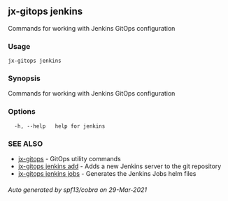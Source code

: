 ## jx-gitops jenkins

Commands for working with Jenkins GitOps configuration

### Usage

```
jx-gitops jenkins
```

### Synopsis

Commands for working with Jenkins GitOps configuration

### Options

```
  -h, --help   help for jenkins
```

### SEE ALSO

* [jx-gitops](jx-gitops.md)	 - GitOps utility commands
* [jx-gitops jenkins add](jx-gitops_jenkins_add.md)	 - Adds a new Jenkins server to the git repository
* [jx-gitops jenkins jobs](jx-gitops_jenkins_jobs.md)	 - Generates the Jenkins Jobs helm files

###### Auto generated by spf13/cobra on 29-Mar-2021
